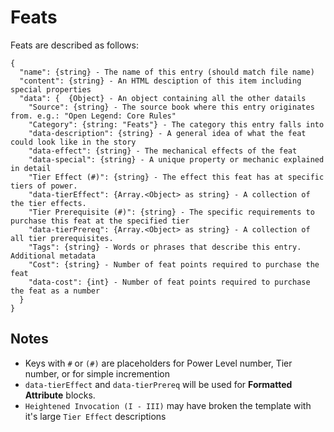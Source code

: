 # Feats

Feats are described as follows:
```
{
  "name": {string} - The name of this entry (should match file name)
  "content": {string} - An HTML desciption of this item including special properties
  "data": {  {Object} - An object containing all the other datails 
    "Source": {string} - The source book where this entry originates from. e.g.: "Open Legend: Core Rules"
    "Category": {string: "Feats"} - The category this entry falls into
    "data-description": {string} - A general idea of what the feat could look like in the story
    "data-effect": {string} - The mechanical effects of the feat
    "data-special": {string} - A unique property or mechanic explained in detail
    "Tier Effect (#)": {string} - The effect this feat has at specific tiers of power.
    "data-tierEffect": {Array.<Object> as string} - A collection of the tier effects.
    "Tier Prerequisite (#)": {string} - The specific requirements to purchase this feat at the specified tier
    "data-tierPrereq": {Array.<Object> as string} - A collection of all tier prerequisites.
    "Tags": {string} - Words or phrases that describe this entry. Additional metadata
    "Cost": {string} - Number of feat points required to purchase the feat
    "data-cost": {int} - Number of feat points required to purchase the feat as a number
  }
}
```

## Notes
*  Keys with `#` or `(#)` are placeholders for Power Level number, Tier number, or for simple incremention 
*  `data-tierEffect` and `data-tierPrereq` will be used for **Formatted Attribute** blocks.
*  `Heightened Invocation (I - III)` may have broken the template with it's large `Tier Effect` descriptions
